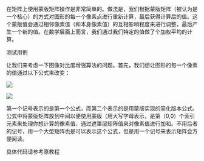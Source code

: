 在矩阵上使用蒙版矩阵操作是非常简单的。做法是，我们根据蒙版矩阵（被认为是一个核心）的方式对图形的每一个像素点进行重新计算，最后获得计算后的值。这个蒙版值会通过相邻像素值（和本身像素值）的互相影响程度来进行调整，最后产生一个新的值。在数学层面上而言，我们通过我们特定的值做了个加权平均的计算。

测试用例

让我们来考虑一下图像对比度增强算法的问题。首先，我们想让图形的每一个像素的值通过以下公式来改变：

![](http://latex.codecogs.com/gif.latex?I(i,j)=5*I(i,j)-[I(i-1,j)+I(i+1,j)+I(i,j-1)+I(i,j+1)])

![](http://latex.codecogs.com/gif.latex?\iff\I(i,j)*M,\text{where}M=\bordermatrix{_i\backslash^j&-1&0&+1\cr-1&0&-1&0\cr0&-1&5&-1\cr+1&0&-1&0\cr})

第一个记号表示的是第一个公式，而第二个表示的是用蒙版实现的简化版本公式。公式中将蒙版矩阵放到中间以便使用蒙版（用大写字母表示，是第（0,0）个索引元素来处理你想计算的像素值，通过遮罩层矩阵值来对像素值进行加和。不用后者的记号，用一个大型矩阵也是可以表示这个公式，但是用一个记号来表示矩阵会方便阅读。

具体代码请参考原教程
